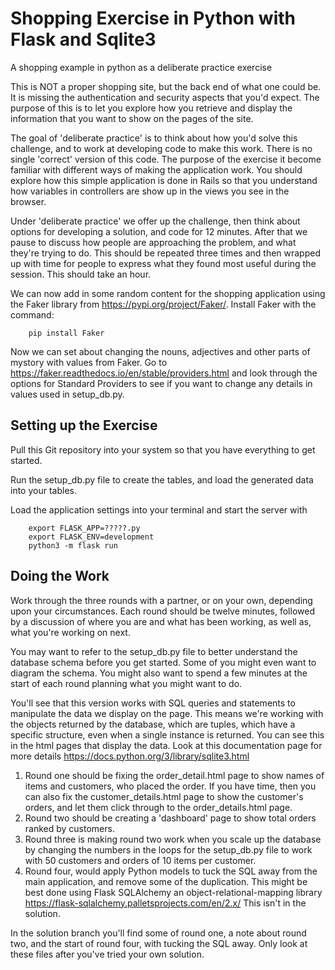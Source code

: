 # Shopping Exercise in Python with Flask and Sqlite3
A shopping example in python as a deliberate practice exercise

This is NOT a proper shopping site, but the back end of what one could be. It is missing the authentication and security aspects that you'd expect. The purpose of this is to let you explore how you retrieve and display the information that you want to show on the pages of the site.

The goal of 'deliberate practice' is to think about how you'd solve this challenge, and to work at developing code to make this work. There is no single 'correct' version of this code. The purpose of the exercise it become familiar with different ways of making the application work. You should explore how this simple application is done in Rails so that you understand how variables in controllers are show up in the views you see in the browser.

Under 'deliberate practice' we offer up the challenge, then think about options for developing a solution, and code for 12 minutes. After that we pause to discuss how people are approaching the problem, and what they're trying to do. This should be repeated three times and then wrapped up with time for people to express what they found most useful during the session. This should take an hour.

We can now add in some random content for the shopping application using the Faker library from https://pypi.org/project/Faker/. Install Faker with the command: 

        pip install Faker

Now we can set about changing the nouns, adjectives and other parts of mystory with values from Faker. Go to https://faker.readthedocs.io/en/stable/providers.html and look through the options for Standard Providers to see if you want to change any details in values used in setup_db.py.

## Setting up the Exercise
Pull this Git repository into your system so that you have everything to get started.

Run the setup_db.py file to create the tables, and load the generated data into your tables.

Load the application settings into your terminal and start the server with 

        export FLASK_APP=?????.py 
        export FLASK_ENV=development
        python3 -m flask run 

##  Doing the Work

Work through the three rounds with a partner, or on your own, depending upon your circumstances. Each round should be twelve minutes, followed by a discussion of where you are and what has been working, as well as, what you're working on next.

You may want to refer to the setup_db.py file to better understand the database schema before you get started. Some of you might even want to diagram the schema. You might also want to spend a few minutes at the start of each round planning what you might want to do.

You'll see that this version works with SQL queries and statements to manipulate the data we display on the page. This means we're working with the objects returned by the database, which are tuples, which have a specific structure, even when a single instance is returned. You can see this in the html pages that display the data. Look at this documentation page for more details https://docs.python.org/3/library/sqlite3.html

1. Round one should be fixing the order_detail.html page to show names of items and customers, who placed the order. If you have time, then you can also fix the customer_details.html page to show the customer's orders, and let them click through to the order_details.html page.
2. Round two should be creating a 'dashboard' page to show total orders ranked by customers.
3. Round three is making round two work when you scale up the database by changing the numbers in the loops for the setup_db.py file to work with 50 customers and orders of 10 items per customer.
4. Round four, would apply Python models to tuck the SQL away from the main application, and remove some of the duplication. This might be best done using Flask SQLAlchemy an object-relational-mapping library https://flask-sqlalchemy.palletsprojects.com/en/2.x/ This isn't in the solution.

In the solution branch you'll find some of round one, a note about round two, and the start of round four, with tucking the SQL away. Only look at these files after you've tried your own solution.
